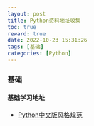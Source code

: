 ```yaml
---
layout: post
title: Python资料地址收集
toc: true
reward: true
date: 2022-10-23 15:31:26
tags: [基础]
categories: [Python]
---
```


### 基础

#### 基础学习地址
* [Python中文版风格规范](https://zh-google-styleguide.readthedocs.io/en/latest/google-python-styleguide/python_style_rules/)